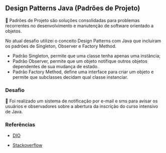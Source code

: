 ## Design Patterns Java (Padrões de Projeto)

💼 Padrões de Projeto são soluções consolidadas para problemas recorrentes no desenvolvimento e manutenção de software orientado a objetos.

No atual desafio utilizei o conceito Design Patterns com Java que incluiram os padrões de Singleton, Observer e Factory Method. 
* Padrão Singleton, permite que uma classe tenha apenas uma instância;
* Padrão Observer, permite que um objeto notifique outros objetos dependentes de sua mudança de estado.
* Padrão Factory Method, define uma interface para criar um objeto e permite que subclasses decidam qual classe instanciar.

### Desafio
🧩 Foi realizado um sistema de notificação por e-mail e sms para avisar os usuários e observadores sobre a abertura da inscrição do curso intensivo de Java. 

### Referências
* [DIO](https://www.dio.me)

* [Stackoverflow](https://stackoverflow.com/)
